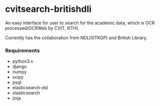 # cvitsearch-britishdli


An easy interface for  user to search for the academic data, which is OCR processed(OCRWeb by CVIT, IIITH).

Currently has the collaboration from NDLI(IITKGP) and British Library.


### Requirements

* python3.x
* django
* numpy
* scipy
* psql
* elasticsearch-dsl
* elasticsearch
* jinja

